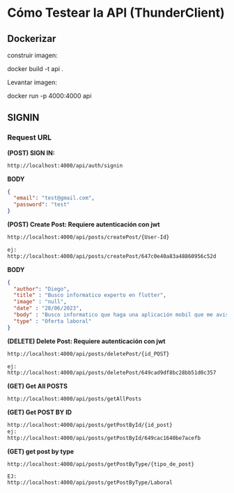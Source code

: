 # Cómo Testear la API (ThunderClient)


## Dockerizar

construir imagen:

docker build -t api .

Levantar imagen:

docker run -p 4000:4000 api



## SIGNIN

### Request URL

**(POST) SIGN IN:**

```bash
http://localhost:4000/api/auth/signin
```

**BODY**

```json
{
  "email": "test@gmail.com",
  "password": "test"
}
```





**(POST) Create Post: Requiere autenticación con jwt**

```bash
http://localhost:4000/api/posts/createPost/{User-Id}

ej:
http://localhost:4000/api/posts/createPost/647c0e40a83a48860956c52d
```

**BODY**

```json
{
  "author": "Diego",
  "title" : "Busco informatico experto en flutter",
  "image" : "null",
  "date" : "28/06/2023",
  "body" : "Busco informatico que haga una aplicación mobil que me avise cada vez que mi gata se pare chueca",
  "type" : "Oferta laboral"
}
```




**(DELETE) Delete Post:  Requiere autenticación con jwt**

```bash
http://localhost:4000/api/posts/deletePost/{id_POST}

ej:
http://localhost:4000/api/posts/deletePost/649cad9df8bc28bb51d0c357
```


**(GET) Get All POSTS**

```bash
http://localhost:4000/api/posts/getAllPosts
```


**(GET) Get POST BY ID**

```bash
http://localhost:4000/api/posts/getPostById/{id_post}
ej:
http://localhost:4000/api/posts/getPostById/649cac1640be7acefb
```




**(GET) get post by type**

```
http://localhost:4000/api/posts/getPostByType/{tipo_de_post}

EJ:
http://localhost:4000/api/posts/getPostByType/Laboral
```
